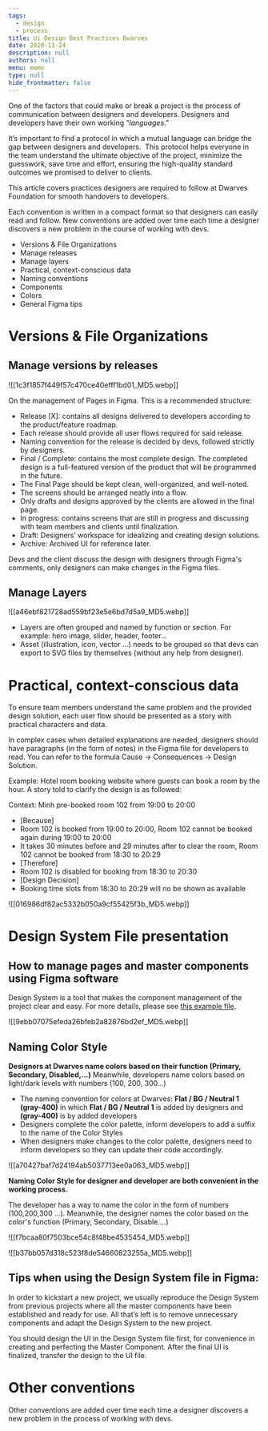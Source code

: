 ```yaml
---
tags: 
  - design
  - process
title: Ui Design Best Practices Dwarves
date: 2020-11-24
description: null
authors: null
menu: memo
type: null
hide_frontmatter: false
---
```


One of the factors that could make or break a project is the process of communication between designers and developers. Designers and developers have their own working “*languages*.”

It’s important to find a protocol in which a mutual language can bridge the gap between designers and developers.  This protocol helps everyone in the team understand the ultimate objective of the project, minimize the guesswork, save time and effort, ensuring the high-quality standard outcomes we promised to deliver to clients.

This article covers practices designers are required to follow at Dwarves Foundation for smooth handovers to developers.

Each convention is written in a compact format so that designers can easily read and follow. New conventions are added over time each time a designer discovers a new problem in the course of working with devs.

* Versions & File Organizations
* Manage releases
* Manage layers
* Practical, context-conscious data
* Naming conventions
* Components
* Colors
* General Figma tips

# **Versions & File Organizations**

## Manage versions by releases
![[1c3f1857f449f57c470ce40efff1bd01_MD5.webp]]

On the management of Pages in Figma. This is a recommended structure:

* Release [X]: contains all designs delivered to developers according to the product/feature roadmap.
* Each release should provide all user flows required for said release.
* Naming convention for the release is decided by devs, followed strictly by designers.
* Final / Complete: contains the most complete design. The completed design is a full-featured version of the product that will be programmed in the future.
* The Final Page should be kept clean, well-organized, and well-noted.
* The screens should be arranged neatly into a flow.
* Only drafts and designs approved by the clients are allowed in the final page.
* In progress: contains screens that are still in progress and discussing with team members and clients until finalization.
* Draft: Designers’ workspace for idealizing and creating design solutions.
* Archive: Archived UI for reference later.

Devs and the client discuss the design with designers through Figma's comments, only designers can make changes in the Figma files.

## Manage Layers
![[a46ebf821728ad559bf23e5e6bd7d5a9_MD5.webp]]

* Layers are often grouped and named by function or section. For example: hero image, slider, header, footer…
* Asset (illustration, icon, vector ...) needs to be grouped so that devs can export to SVG files by themselves (without any help from designer).

# **Practical, context-conscious data**
To ensure team members understand the same problem and the provided design solution, each user flow should be presented as a story with practical characters and data.

In complex cases when detailed explanations are needed, designers should have paragraphs (in the form of notes) in the Figma file for developers to read. You can refer to the formula Cause → Consequences → Design Solution.

Example: Hotel room booking website where guests can book a room by the hour. A story told to clarify the design is as followed:

Context: Minh pre-booked room 102 from 19:00 to 20:00

* [Because]
* Room 102 is booked from 19:00 to 20:00, Room 102 cannot be booked again during 19:00 to 20:00
* It takes 30 minutes before and 29 minutes after to clear the room, Room 102 cannot be booked from 18:30 to 20:29
* [Therefore]
* Room 102 is disabled for booking from 18:30 to 20:30
* [Design Decision]
* Booking time slots from 18:30 to 20:29 will no be shown as available

![[016986df82ac5332b050a9cf55425f3b_MD5.webp]]

# **Design System File presentation**

## **How to manage pages and master components using Figma software**
Design System is a tool that makes the component management of the project clear and easy. For more details, please see [this example file](https://www.figma.com/file/6CuLQBxwh1QlLp386Ths7h/Blackpink-Example-for-Design-System-File?node-id=83%3A1098).

![[9ebb07075efeda26bfeb2a82876bd2ef_MD5.webp]]

## **Naming Color Style**
**Designers at Dwarves name colors based on their function (Primary, Secondary, Disabled,...)** Meanwhile, developers name colors based on light/dark levels with numbers (100, 200, 300...)

* The naming convention for colors at Dwarves: **Flat / BG / Neutral 1 (gray-400)** in which **Flat / BG / Neutral 1** is added by designers and **(gray-400)** is by added developers
* Designers complete the color palette, inform developers to add a suffix to the name of the Color Styles
* When designers make changes to the color palette, designers need to inform developers so they can update their code accordingly.

![[a70427baf7d24194ab5037713ee0a063_MD5.webp]]

**Naming Color Style for designer and developer are both convenient in the working process.**

The developer has a way to name the color in the form of numbers (100,200,300 ...). Meanwhile, the designer names the color based on the color's function (Primary, Secondary, Disable….)

![[f7bcaa80f7503bce54c8f48be4535454_MD5.webp]]

![[b37bb057d318c523f8de54660823255a_MD5.webp]]

## **Tips when using the Design System file in Figma:**
In order to kickstart a new project, we usually reproduce the Design System from previous projects where all the master components have been established and ready for use. All that’s left is to remove unnecessary components and adapt the Design System to the new project.

You should design the UI in the Design System file first, for convenience in creating and perfecting the Master Component. After the final UI is finalized, transfer the design to the UI file.

# **Other conventions**
Other conventions are added over time each time a designer discovers a new problem in the process of working with devs.
